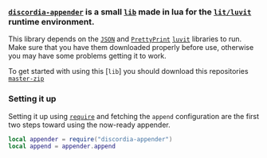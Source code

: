 
### [`discordia-appender`](https://github.com/saint-deity/discordia-appender) is a small [`lib`](https://www.idtech.com/blog/what-are-libraries-in-coding#:~:text=Programming%20library%20definition%20Libraries%20in%20programming%20languages%20are,users%20can%20use%20to%20optimize%20tasks.%20Library%20examples) made in lua for the [`lit/luvit`](https://luvit.io/) runtime environment.

This library depends on the [`JSON`](https://luvit.io/api/json.html) and [`PrettyPrint`](https://luvit.io/api/pretty-print.html) [`luvit`](https://luvit.io/) libraries to run.
Make sure that you have them downloaded properly before use, otherwise you may have some problems getting it to work.

To get started with using this [`lib`] you should download this repositories [`master-zip`](https://github.com/saint-deity/discordia-appender/archive/refs/heads/main.zip)

### Setting it up
Setting it up using [`require`](https://luvit.io/api/require.html) and fetching the `append` configuration are the first two steps toward using the now-ready appender.
```lua
local appender = require("discordia-appender")
local append = appender.append
```

